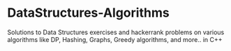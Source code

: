 # DataStructures-Algorithms
 Solutions to Data Structures exercises and hackerrank problems on various algorithms like DP, Hashing, Graphs, Greedy algorithms, and more.. in C++ 
